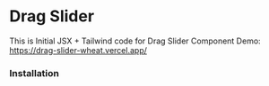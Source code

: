 # Drag Slider

This is Initial JSX + Tailwind code  for Drag Slider Component
Demo: https://drag-slider-wheat.vercel.app/

### Installation

